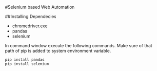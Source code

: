 #Selenium based Web Automation

##Installing Dependecies
* chromedriver.exe
* pandas
* selenium

In command window execute the following commands. Make sure of that path of pip is added to system environment variable.

```
pip install pandas
pip install selenium
```


